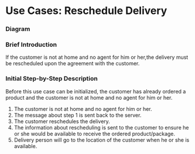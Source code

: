# Use Cases: Reschedule Delivery

### Diagram


### Brief Introduction
If the customer is not at home and no agent for him or her,the delivery must be rescheduled upon the agreement with the customer.


### Initial Step-by-Step Description
Before this use case can be initialized, the customer has already ordered a product and the customer is not at home and no agent for him or her.

1. The customer is not at home and no agent for him or her.
2. The message about step 1 is sent back to the server.
3. The customer reschedules the delivery.
4. The information about rescheduling is sent to the customer to ensure he or she would be available to receive the ordered product/package.
5. Delivery person will go to the location of the customer when he or she is available.